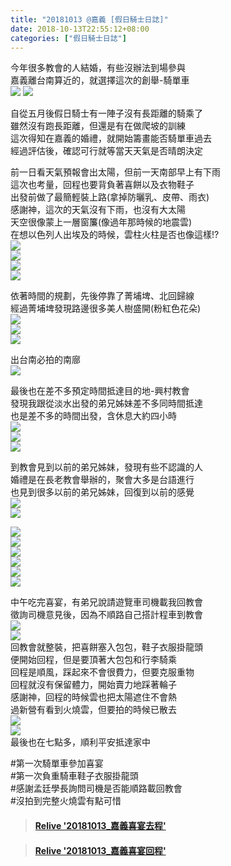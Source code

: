 ```yaml
---
title: "20181013 @嘉義 [假日騎士日誌]"
date: 2018-10-13T22:55:12+08:00
categories: ["假日騎士日誌"]
---
```


今年很多教會的人結婚，有些沒辦法到場參與  
嘉義離台南算近的，就選擇這次的創舉-騎單車  
![](https://farm2.staticflickr.com/1904/44449802815_d329fd2a4b.jpg)
![](https://farm2.staticflickr.com/1927/44640150774_cc5b3f7e66.jpg)  
<!--more-->
  
自從五月後假日騎士有一陣子沒有長距離的騎乘了  
雖然沒有跑長距離，但還是有在做爬坡的訓練  
這次得知在嘉義的婚禮，就開始籌畫能否騎單車過去  
經過評估後，確認可行就等當天天氣是否晴朗決定  
  
前一日看天氣預報會出太陽，但前一天南部早上有下雨  
這次也考量，回程也要背負著喜餅以及衣物鞋子  
出發前做了最簡輕裝上路(拿掉防曬乳、皮帶、雨衣)  
感謝神，這次的天氣沒有下雨，也沒有大太陽  
天空很像蒙上一層窗簾(像過年那時候的地震雲)  
在想以色列人出埃及的時候，雲柱火柱是否也像這樣!?  
![](https://farm2.staticflickr.com/1935/30373650557_45a37359e1.jpg)  
![](https://farm2.staticflickr.com/1913/30373646387_b3f6999f1a.jpg)  
![](https://farm2.staticflickr.com/1914/44400615685_0346997a75.jpg)  
![](https://farm2.staticflickr.com/1940/30424137647_1e4d74de8e.jpg)  
  
依著時間的規劃，先後停靠了菁埔埤、北回歸線  
經過菁埔埤發現路邊很多美人樹盛開(粉紅色花朵)  
![](https://farm2.staticflickr.com/1967/31438727538_abe14a25cd.jpg)  
![](https://farm2.staticflickr.com/1945/43497580870_5d7765c0e2.jpg)  
![](https://farm2.staticflickr.com/1973/43547850770_05d74ddae9.jpg)  
  
出台南必拍的南廍  
![](https://farm2.staticflickr.com/1947/30373675237_730c01c456.jpg)  

最後也在差不多預定時間抵達目的地-興村教會  
發現我跟從淡水出發的弟兄姊妹差不多同時間抵達  
也是差不多的時間出發，含休息大約四小時  
![](https://farm2.staticflickr.com/1966/43497565240_b7b4458931.jpg)  
![](https://farm2.staticflickr.com/1935/45264263102_fc5bcc70e4.jpg)  
![](https://farm2.staticflickr.com/1957/43497557730_eb84530f29.jpg)  
  
到教會見到以前的弟兄姊妹，發現有些不認識的人  
婚禮是在長老教會舉辦的，聚會大多是台語進行  
也見到很多以前的弟兄姊妹，回復到以前的感覺  
![](https://farm2.staticflickr.com/1978/44449671355_95c7a72acd.jpg)  
![](https://farm2.staticflickr.com/1936/43497513330_9d9bcc5b40.jpg)  
  
![](https://farm2.staticflickr.com/1944/44590056334_48bcc7c61f.jpg)  
![](https://farm2.staticflickr.com/1971/44590051434_24431c10b2.jpg)  
![](https://farm2.staticflickr.com/1946/43497543080_012489fb92.jpg)  
![](https://farm2.staticflickr.com/1907/43497538600_9df50ba44a.jpg)  
![](https://farm2.staticflickr.com/1918/45264233312_6b806f8e44.jpg)  
![](https://farm2.staticflickr.com/1959/30373616167_2c70611190.jpg)  
  
中午吃完喜宴，有弟兄說請遊覽車司機載我回教會  
徵詢司機意見後，因為不順路自己搭計程車到教會  
![](https://farm2.staticflickr.com/1958/30424152547_46ee75de35.jpg)  
![](https://farm2.staticflickr.com/1940/31488344608_d16a0d10ef.jpg)  
回教會就整裝，把喜餅塞入包包，鞋子衣服掛龍頭  
便開始回程，但是要頂著大包包和行李騎乘  
回程是順風，踩起來不會很費力，但要克服重物  
回程就沒有保留體力，開始賣力地踩著輪子  
感謝神，回程的時候雲也把太陽遮住不會熱  
過新營有看到火燒雲，但要拍的時候已散去  
![](https://farm2.staticflickr.com/1964/44639955874_a9ee109e21.jpg)  
![](https://farm2.staticflickr.com/1907/30424146217_05250ba2a6.jpg)  
最後也在七點多，順利平安抵達家中  

  
#第一次騎單車參加喜宴  
#第一次負重騎車鞋子衣服掛龍頭  
#感謝孟廷學長詢問司機是否能順路載回教會  
#沒拍到完整火燒雲有點可惜



<blockquote class="embedly-card" data-card-controls="0" data-card-key="f1631a41cb254ca5b035dc5747a5bd75"><h4><a href="https://www.relive.cc/view/1907249681?r=embed-site">Relive '20181013_嘉義喜宴去程'</a></h4></blockquote><script async src="//cdn.embedly.com/widgets/platform.js" charset="UTF-8"></script>
<blockquote class="embedly-card" data-card-controls="0" data-card-key="f1631a41cb254ca5b035dc5747a5bd75"><h4><a href="https://www.relive.cc/view/1907251364?r=embed-site">Relive '20181013_嘉義喜宴回程'</a></h4></blockquote><script async src="//cdn.embedly.com/widgets/platform.js" charset="UTF-8"></script>